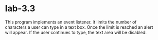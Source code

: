 # lab-3.3
This program implements an event listener. It limits the number of characters a user can type in a text box. Once the limit is reached an alert will appear. If the user continues to type, the text area will be disabled. 
